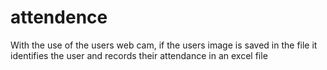 # attendence
With the use of the users web cam, if the users image is saved in the file it identifies the user and records their attendance in an excel file  
